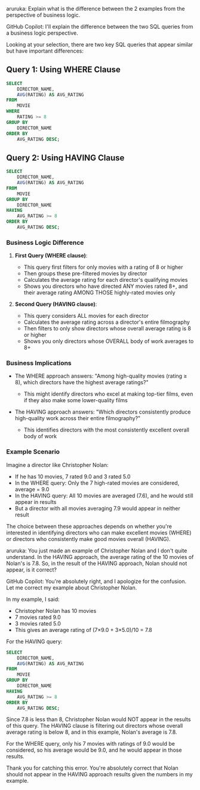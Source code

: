 aruruka: Explain what is the difference between the 2 examples from the perspective of business logic.

GitHub Copilot: I'll explain the difference between the two SQL queries from a business logic perspective.

Looking at your selection, there are two key SQL queries that appear similar but have important differences:

## Query 1: Using WHERE Clause
```sql
SELECT 
    DIRECTOR_NAME, 
    AVG(RATING) AS AVG_RATING
FROM
    MOVIE
WHERE
    RATING >= 8
GROUP BY
    DIRECTOR_NAME
ORDER BY
    AVG_RATING DESC;
```

## Query 2: Using HAVING Clause
```sql
SELECT 
    DIRECTOR_NAME, 
    AVG(RATING) AS AVG_RATING
FROM
    MOVIE
GROUP BY
    DIRECTOR_NAME
HAVING 
    AVG_RATING >= 8
ORDER BY 
    AVG_RATING DESC;
```

### Business Logic Difference

1. **First Query (WHERE clause)**: 
   - This query first filters for only movies with a rating of 8 or higher
   - Then groups these pre-filtered movies by director
   - Calculates the average rating for each director's qualifying movies
   - Shows you directors who have directed ANY movies rated 8+, and their average rating AMONG THOSE highly-rated movies only

2. **Second Query (HAVING clause)**:
   - This query considers ALL movies for each director
   - Calculates the average rating across a director's entire filmography
   - Then filters to only show directors whose overall average rating is 8 or higher
   - Shows you only directors whose OVERALL body of work averages to 8+

### Business Implications

- The WHERE approach answers: "Among high-quality movies (rating ≥ 8), which directors have the highest average ratings?"
  - This might identify directors who excel at making top-tier films, even if they also make some lower-quality films

- The HAVING approach answers: "Which directors consistently produce high-quality work across their entire filmography?"
  - This identifies directors with the most consistently excellent overall body of work

### Example Scenario

Imagine a director like Christopher Nolan:
- If he has 10 movies, 7 rated 9.0 and 3 rated 5.0
- In the WHERE query: Only the 7 high-rated movies are considered, average = 9.0
- In the HAVING query: All 10 movies are averaged (7.6), and he would still appear in results
- But a director with all movies averaging 7.9 would appear in neither result

The choice between these approaches depends on whether you're interested in identifying directors who can make excellent movies (WHERE) or directors who consistently make good movies overall (HAVING).

aruruka: You just made an example of Christopher Nolan and I don't quite understand.
In the HAVING approach, the average rating of the 10 movies of Nolan's is 7.8.
So, in the result of the HAVING approach, Nolan should not appear, is it correct?

GitHub Copilot: You're absolutely right, and I apologize for the confusion. Let me correct my example about Christopher Nolan.

In my example, I said:
- Christopher Nolan has 10 movies
- 7 movies rated 9.0
- 3 movies rated 5.0
- This gives an average rating of (7×9.0 + 3×5.0)/10 = 7.8

For the HAVING query:
```sql
SELECT 
    DIRECTOR_NAME, 
    AVG(RATING) AS AVG_RATING
FROM
    MOVIE
GROUP BY
    DIRECTOR_NAME
HAVING 
    AVG_RATING >= 8
ORDER BY 
    AVG_RATING DESC;
```

Since 7.8 is less than 8, Christopher Nolan would NOT appear in the results of this query. The HAVING clause is filtering out directors whose overall average rating is below 8, and in this example, Nolan's average is 7.8.

For the WHERE query, only his 7 movies with ratings of 9.0 would be considered, so his average would be 9.0, and he would appear in those results.

Thank you for catching this error. You're absolutely correct that Nolan should not appear in the HAVING approach results given the numbers in my example.
